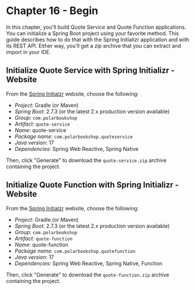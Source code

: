 # Chapter 16 - Begin

In this chapter, you'll build Quote Service and Quote Function applications. You can initialize a Spring Boot project using your
favorite method. This guide describes how to do that with the Spring Initializr application and with its REST API.
Either way, you'll get a zip archive that you can extract and import in your IDE.

## Initialize Quote Service with Spring Initializr - Website

From the [Spring Initialzr](https://start.spring.io/) website, choose the following:

* _Project_: Gradle (or Maven)
* _Spring Boot_: 2.7.3 (or the latest 2.x production version available)
* _Group_: `com.polarbookshop`
* _Artifact_: `quote-service`
* _Name_: quote-service
* _Package name_: `com.polarbookshop.quoteservice`
* _Java version_: 17
* _Dependencies_: Spring Web Reactive, Spring Native

Then, click "Generate" to download the `quote-service.zip` archive containing the project.

## Initialize Quote Function with Spring Initializr - Website

From the [Spring Initialzr](https://start.spring.io/) website, choose the following:

* _Project_: Gradle (or Maven)
* _Spring Boot_: 2.7.3 (or the latest 2.x production version available)
* _Group_: `com.polarbookshop`
* _Artifact_: `quote-function`
* _Name_: quote-function
* _Package name_: `com.polarbookshop.quotefunction`
* _Java version_: 17
* _Dependencies_: Spring Web Reactive, Spring Native, Function

Then, click "Generate" to download the `quote-function.zip` archive containing the project.
